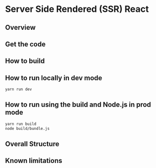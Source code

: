 Server Side Rendered (SSR) React
================================

## Overview

## Get the code

## How to build

## How to run locally in dev mode
```sh
yarn run dev
```

## How to run using the build and Node.js in prod mode
```sh
yarn run build
node build/bundle.js
```

## Overall Structure

## Known limitations





